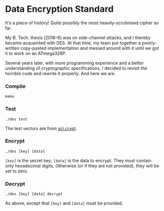 # Data Encryption Standard
It's a piece of history! Quite possibly the most heavily-scrutinised cipher so far.

My B. Tech. thesis (2018–9) was on side-channel attacks, and I thereby became acquainted with DES. At that time, my
team put together a poorly-written copy-pasted implementation and messed around with it until we got it to work on an
ATmega328P.

Several years later, with more programming experience and a better understanding of cryptographic specifications, I
decided to revisit the horrible code and rewrite it properly. And here we are.

### Compile
```
make
```

### Test
```
./des test
```

The test vectors are from [sci.crypt](https://groups.google.com/g/sci.crypt/c/F6hVxM6RC7Q/m/kKjaRA-mCB4J).

### Encrypt
```
./des [key] [data]
```

`[key]` is the secret key; `[data]` is the data to encrypt. They must contain only hexadecimal digits. Otherwise (or if
they are not provided), they will be set to zero.

### Decrypt
```
./des [key] [data] decrypt
```
As above, except that `[key]` and `[data]` must be provided.
